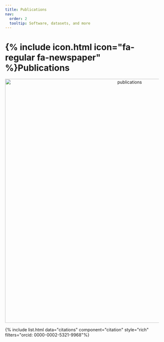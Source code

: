```yaml
---
title: Publications
nav:
  order: 2
  tooltip: Software, datasets, and more
---
```


# {% include icon.html icon="fa-regular fa-newspaper" %}Publications

<center>
<!-- Generated from https://shiny.rcg.sfu.ca/u/rdmorin/pubmedcloud3/ -->
<img src="../images/publication_background.jpg" alt="publications" style="width:800px"/>
</center>


{% include list.html data="citations" component="citation" style="rich" filters="orcid: 0000-0002-5321-9968"%}
